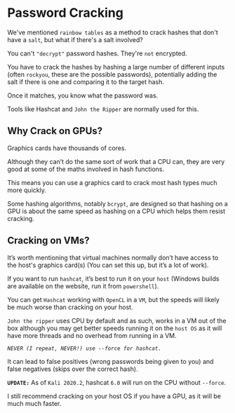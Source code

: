 # Password Cracking

We've mentioned `rainbow tables` as a method to crack hashes that don't have a `salt`, but what if there's a salt involved?

You can't `"decrypt"` password hashes. They're `not` encrypted. 

You have to crack the hashes by hashing a large number of different inputs (often `rockyou`, these are the possible passwords), potentially adding the salt if there is one and comparing it to the target hash. 

Once it matches, you know what the password was. 

Tools like Hashcat and `John the Ripper` are normally used for this.

## Why Crack on GPUs?

Graphics cards have thousands of cores. 

Although they can’t do the same sort of work that a CPU can, they are very good at some of the maths involved in hash functions. 

This means you can use a graphics card to crack most hash types much more quickly. 

Some hashing algorithms, notably `bcrypt`, are designed so that hashing on a GPU is about the same speed as hashing on a CPU which helps them resist cracking.

## Cracking on VMs?

It’s worth mentioning that virtual machines normally don’t have access to the host's graphics card(s) (You can set this up, but it’s a lot of work). 

If you want to run `hashcat`, it’s best to run it on your `host` (Windows builds are available on the website, run it from `powershell`). 

You can get `Hashcat` working with `OpenCL` in a `VM`, but the speeds will likely be much worse than cracking on your host. 

`John the ripper` uses CPU by default and as such, works in a VM out of the box although you may get better speeds running it on the `host OS` as it will have more threads and no overhead from running in a VM.

*`NEVER (I repeat, NEVER!) use --force for hashcat.`* 

It can lead to false positives (wrong passwords being given to you) and false negatives (skips over the correct hash).

**`UPDATE:`** As of `Kali 2020.2`, hashcat `6.0` will run on the CPU without `--force`. 

I still recommend cracking on your host OS if you have a GPU, as it will be much much faster.





